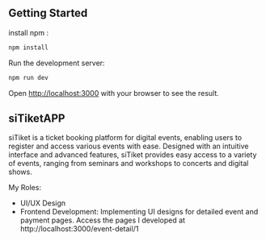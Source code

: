 ## Getting Started

install npm : 
```bash
npm install
```

Run the development server:
```bash
npm run dev
```

Open [http://localhost:3000](http://localhost:3000) with your browser to see the result.

## siTiketAPP

siTiket is a ticket booking platform for digital events, enabling users to register and access various events with ease. Designed with an intuitive interface and advanced features, siTiket provides easy access to a variety of events, ranging from seminars and workshops to concerts and digital shows.

My Roles:

* UI/UX Design
* Frontend Development: Implementing UI designs for detailed event and payment pages. Access the pages I developed at http://localhost:3000/event-detail/1
